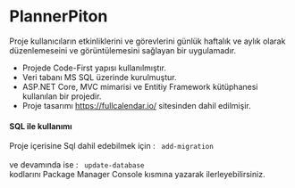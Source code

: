 # PlannerPiton
Proje kullanıcıların etkinliklerini ve görevlerini günlük haftalık ve aylık olarak düzenlemeseini ve görüntülemesini sağlayan bir uygulamadır.<br>
- Projede Code-First yapısı kullanılmıştır.
- Veri tabanı MS SQL üzerinde kurulmuştur.
- ASP.NET Core, MVC mimarisi ve Entitiy Framework kütüphanesi kullanılan bir projedir.
- Proje tasarımı https://fullcalendar.io/ sitesinden dahil edilmişir. 

#### SQL ile kullanımı 
Proje içerisine Sql dahil edebilmek için :
<code> add-migration </code> <br> ve devamında ise : <code> update-database </code> <br>kodlarını Package Manager Console kısmına yazarak ilerleyebilirsiniz.
